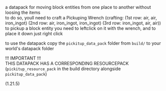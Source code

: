 a datapack for moving block entities from one place to another without loosing the items  
to do so, youll need to craft a Pickuping Wrench (crafting: (1st row: air, air, iron_ingot) (2nd row: air, iron_ingot, iron_ingot) (3rd row: iron_ingot, air, air))  
to pickup a block entity you need to leftclick on it with the wrench, and to place it down just right click  

to use the datapack copy the `pickitup_data_pack` folder from `build/` to your world's datapack folder  

!!! IMPORTANT !!!  
THIS DATAPACK HAS A CORRESPONDING RESOURCEPACK (`pickitup_resource_pack` in the build directory alongside `pickitup_data_pack`)  

(1.21.5)  
